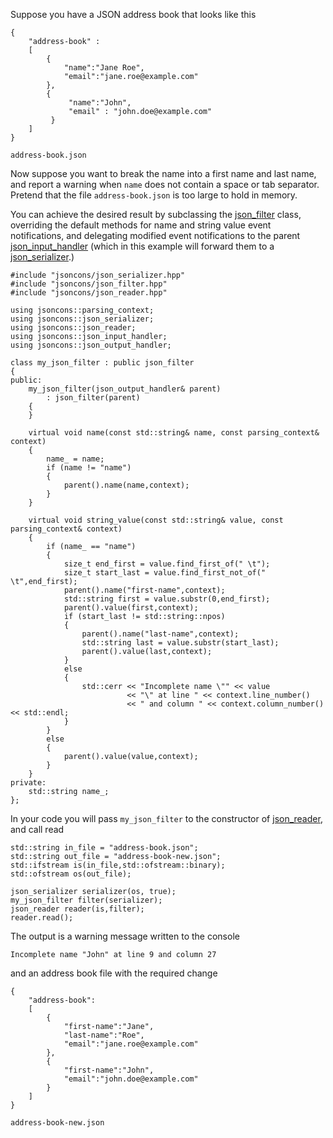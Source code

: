 Suppose you have a JSON address book that looks like this

    {
        "address-book" : 
        [
            {
                "name":"Jane Roe",
                "email":"jane.roe@example.com"
            },
            {
                 "name":"John",
                 "email" : "john.doe@example.com"
             }
        ]
    }
`address-book.json`

Now suppose you want to break the name into a first name and last name, and report a warning when `name` does not contain a space or tab separator. Pretend that the file `address-book.json` is too large to hold in memory.

You can achieve the desired result by subclassing the [json_filter](basic_json_filter) class, overriding the default methods for name and string value event notifications, and delegating modified event notifications to the parent [json_input_handler](json_input_handler) (which in this example will forward them to a [json_serializer](json_serializer).) 

    #include "jsoncons/json_serializer.hpp"
    #include "jsoncons/json_filter.hpp"
    #include "jsoncons/json_reader.hpp"

    using jsoncons::parsing_context;
    using jsoncons::json_serializer;
    using jsoncons::json_reader;
    using jsoncons::json_input_handler;
    using jsoncons::json_output_handler;

    class my_json_filter : public json_filter
    {
    public:
        my_json_filter(json_output_handler& parent)
            : json_filter(parent)
        {
        }

        virtual void name(const std::string& name, const parsing_context& context)
        {
            name_ = name;
            if (name != "name")
            {
                parent().name(name,context);
            }
        }

        virtual void string_value(const std::string& value, const parsing_context& context)
        {
            if (name_ == "name")
            {
                size_t end_first = value.find_first_of(" \t");
                size_t start_last = value.find_first_not_of(" \t",end_first);
                parent().name("first-name",context);
                std::string first = value.substr(0,end_first);
                parent().value(first,context);
                if (start_last != std::string::npos)
                {
                    parent().name("last-name",context);
                    std::string last = value.substr(start_last);
                    parent().value(last,context);
                }
                else
                {
                    std::cerr << "Incomplete name \"" << value
                              << "\" at line " << context.line_number()
                              << " and column " << context.column_number() << std::endl;
                }
            }
            else
            {
                parent().value(value,context);
            }
        }
    private:
        std::string name_;
    };

In your code you will pass `my_json_filter` to the constructor of [json_reader](json_reader), and call read

    std::string in_file = "address-book.json";
    std::string out_file = "address-book-new.json";
    std::ifstream is(in_file,std::ofstream::binary);
    std::ofstream os(out_file);

    json_serializer serializer(os, true);
    my_json_filter filter(serializer);
    json_reader reader(is,filter);
	reader.read();

The output is a warning message written to the console

    Incomplete name "John" at line 9 and column 27

and an address book file with the required change

    {
        "address-book":
        [
            {
                "first-name":"Jane",
                "last-name":"Roe",
                "email":"jane.roe@example.com"
            },
            {
                "first-name":"John",
                "email":"john.doe@example.com"
            }
        ]
    }

`address-book-new.json`

